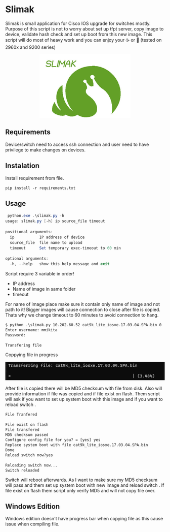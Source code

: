 # Slimak

Slimak is small application for Cisco IOS upgrade for switches mostly. Purpose of this script is not to worry about set up tfpt server, copy image to device, validate hash check and set up boot from this new image. This script will do most of heavy work and you can enjoy your :coffee: or :tea: (tested on 2960x and 9200 series)

<p align="center">
<img height="200" src="./slimak.jpg">
</p>

## Requirements

Device/switch need to access ssh connection and user need to have privilege to make changes on devices.

## Instalation

Install requirement from file. 

```
pip install -r requirements.txt
``` 

## Usage

```powershell
 python.exe .\slimak.py -h
usage: slimak.py [-h] ip source_file timeout

positional arguments:
  ip           IP address of device
  source_file  file name to upload
  timeout      Set temporary exec-timeout to 60 min

optional arguments:
  -h, --help   show this help message and exit
 ```



Script require 3 variable in order! 
- IP address
- Name of image in same folder 
- timeout 

For name of image place make sure it contain only name of image and not path to it! Bigger images will cause connection to close after file is copied. Thats why we change timeout to 60 minutes to avoid connection to hang. 


```
$ python .\slimak.py 10.202.60.52 cat9k_lite_iosxe.17.03.04.SPA.bin 0
Enter username: mmikita
Password:

Transfering file
```

 
 Coppying file in progress
 
<p align="center">
<img src="./transfer.png">
</p>
 
 After file is copied there will be MD5 checksum with file from disk. Also will provide information if file was copied and if file exist on flash. Them script will ask if you want to set up system boot with this image and if you want to reload switch .
 
 ```
 File Tranfered
 
File exist on flash
File transfered
MD5 checksum passed
Configure config file for you? = [yes] yes
Replace system boot with file cat9k_lite_iosxe.17.03.04.SPA.bin
Done
Reload switch now?yes

Reloading switch now...
Switch reloaded
```

Switch will reboot afterwards. As I want to make sure my MD5 checksum will pass and them set up system boot with new image and reload switch . If file exist on flash them script only verify MD5 and will not copy file over. 

## Windows Edition

Windows edition doesn't have progress bar when copying file as this cause issue when compiling file. 

